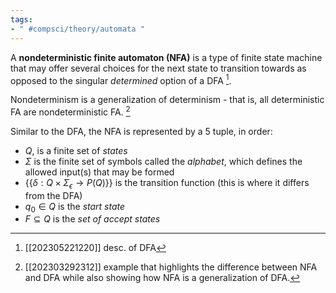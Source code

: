 ```yaml
---
tags:
- " #compsci/theory/automata "
---
```


A **nondeterministic finite automaton (NFA)** is a type of finite state machine that may offer several choices for the next state to transition towards as opposed to the singular *determined* option of a DFA [^1].  <!--SR:!2024-03-28,206,288-->

Nondeterminism is a generalization of determinism - that is, all deterministic FA are nondeterministic FA. [^2]

Similar to the DFA, the NFA is represented by a 5 tuple, in order:
- $Q$, is a finite set of *states*
- $\Sigma$ is the finite set of symbols called the *alphabet*, which defines the allowed input(s) that may be formed
- {{$\delta : Q \times \Sigma_{\epsilon} \rightarrow P(Q)$}} is the transition function (this is where it differs from the DFA)
- $q_{0}\in Q$ is the *start state*
- $F\subseteq Q$ is the *set of accept states* <!--SR:!2023-09-23,10,190-->

[^1]: [[202305221220]] desc. of DFA
[^2]: [[202303292312]] example that highlights the difference between NFA and DFA while also showing how NFA is a generalization of DFA.